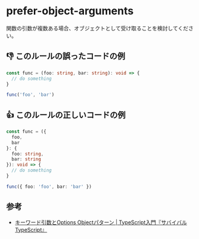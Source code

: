 # prefer-object-arguments

関数の引数が複数ある場合、オブジェクトとして受け取ることを検討してください。

## :thumbsdown: このルールの誤ったコードの例

```ts
const func = (foo: string, bar: string): void => {
  // do something
}

func('foo', 'bar')
```

## :thumbsup: このルールの正しいコードの例

```ts
const func = ({
  foo,
  bar
}: {
  foo: string,
  bar: string
}): void => {
  // do something
}

func({ foo: 'foo', bar: 'bar' })
```

## 参考

- [キーワード引数とOptions Objectパターン | TypeScript入門『サバイバルTypeScript』](https://typescriptbook.jp/reference/functions/keyword-arguments-and-options-object-pattern)
